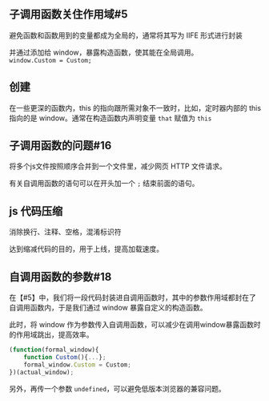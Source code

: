 ## 子调用函数关住作用域#5
避免函数和函数用到的变量都成为全局的，通常将其写为 IIFE 形式进行封装

并通过添加给 window，暴露构造函数，使其能在全局调用。  
`window.Custom = Custom;`

## 创建
在一些更深的函数内，this 的指向跟所需对象不一致时，比如，定时器内部的 this 指向的是 window。通常在构造函数内声明变量 `that` 赋值为 `this`
## 子调用函数的问题#16
将多个js文件按照顺序合并到一个文件里，减少网页 HTTP 文件请求。

有关自调用函数的语句可以在开头加一个 `;` 结束前面的语句。

## js 代码压缩
消除换行、注释、空格，混淆标识符

达到缩减代码的目的，用于上线，提高加载速度。

## 自调用函数的参数#18
在【#5】中，我们将一段代码封装进自调用函数时，其中的参数作用域都封在了自调用函数内，于是我们通过 window 暴露自定义的构造函数。

此时，将 window 作为参数传入自调用函数，可以减少在调用window暴露函数时的作用域跳出，提高效率。

```js
(function(formal_window){
    function Custom(){...};
    formal_window.Custom = Custom;
})(actual_window);
```
另外，再传一个参数 `undefined`，可以避免低版本浏览器的兼容问题。